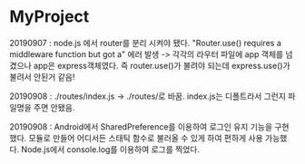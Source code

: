 # MyProject

20190907 : node.js 에서 router를 분리 시켜야 됐다. "Router.use() requires a middleware function but got a" 에러 발생 -> 각각의 라우터 파일에 app 객체를 넘겼으나 app은 express객체였다. 즉 router.use()가 불려야 되는데 express.use()가 불려서 안된거 같음!

20190908 : ./routes/index.js -> ./routes/로 바꿈. index.js는 디폴트라서 그런지 파일명을 주면 안됐음.

20190908 : Android에서 SharedPreference를 이용하여 로그인 유지 기능을 구현했다. 모듈로 만들어 어디서든 스태틱 함수로 불러올 수 있게 하여 편하게 사용 가능했다. Node.js에서 console.log를 이용하여 로그를 찍었다.
